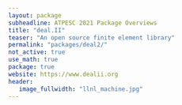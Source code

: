 ```yaml
---
layout: package
subheadline: ATPESC 2021 Package Overviews
title: "deal.II"
teaser: "An open source finite element library"
permalink: "packages/deal2/"
not_active: true
use_math: true
package: true
website: https://www.dealii.org
header:
   image_fullwidth: "llnl_machine.jpg"
---
```

